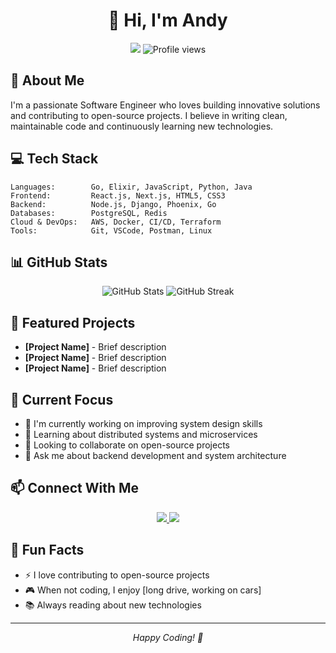 <div align="center">
  <h1>👋 Hi, I'm Andy</h1>
  <p>
    <img src="https://img.shields.io/badge/-Software%20Engineer-333333?style=flat&logo=computer" />
    <img src="https://komarev.com/ghpvc/?username=andy4747&label=Profile%20views&color=0e75b6&style=flat" alt="Profile views" />
  </p>
</div>

## 🚀 About Me

I'm a passionate Software Engineer who loves building innovative solutions and contributing to open-source projects. I believe in writing clean, maintainable code and continuously learning new technologies.

## 💻 Tech Stack

```text
Languages:        Go, Elixir, JavaScript, Python, Java
Frontend:         React.js, Next.js, HTML5, CSS3
Backend:          Node.js, Django, Phoenix, Go
Databases:        PostgreSQL, Redis
Cloud & DevOps:   AWS, Docker, CI/CD, Terraform
Tools:            Git, VSCode, Postman, Linux
```

## 📊 GitHub Stats

<div align="center">
  <img src="https://github-readme-stats.vercel.app/api?username=andy4747&show_icons=true&theme=dark" alt="GitHub Stats" />
  <img src="https://github-readme-streak-stats.herokuapp.com/?user=andy4747&theme=dark" alt="GitHub Streak" />
</div>

## 🌟 Featured Projects

- **[Project Name]** - Brief description
- **[Project Name]** - Brief description
- **[Project Name]** - Brief description

## 🎯 Current Focus

- 🔭 I'm currently working on improving system design skills
- 🌱 Learning about distributed systems and microservices
- 👯 Looking to collaborate on open-source projects
- 💬 Ask me about backend development and system architecture

## 📫 Connect With Me

<p align="center">
  <a href="https://linkedin.com/in/angeldhakal">
    <img src="https://img.shields.io/badge/LinkedIn-0077B5?style=for-the-badge&logo=linkedin&logoColor=white" />
  </a>
  <a href="https://x.com/andy__65">
    <img src="https://img.shields.io/badge/Twitter-1DA1F2?style=for-the-badge&logo=twitter&logoColor=white" />
  </a>
</p>

## 📌 Fun Facts

- ⚡ I love contributing to open-source projects
- 🎮 When not coding, I enjoy [long drive, working on cars]
- 📚 Always reading about new technologies

---

<div align="center">
  <i>Happy Coding! 🚀</i>
</div>

